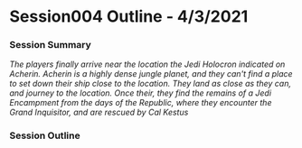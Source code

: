 # Session004 Outline - 4/3/2021

### Session Summary

*The players finally arrive near the location the Jedi Holocron indicated on Acherin. Acherin is a highly dense jungle planet, and they can't find a place to set down their ship close to the location. They land as close as they can, and journey to the location. Once their, they find the remains of a Jedi Encampment from the days of the Republic, where they encounter the Grand Inquisitor, and are rescued by Cal Kestus*



### Session Outline





